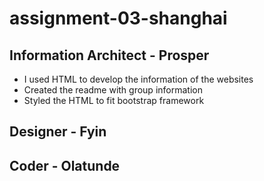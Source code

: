 # assignment-03-shanghai


## Information Architect - Prosper
 - I used HTML to develop the information of the websites
 - Created the readme with group information
 - Styled the HTML to fit bootstrap framework

## Designer - Fyin
 

## Coder - Olatunde
 
